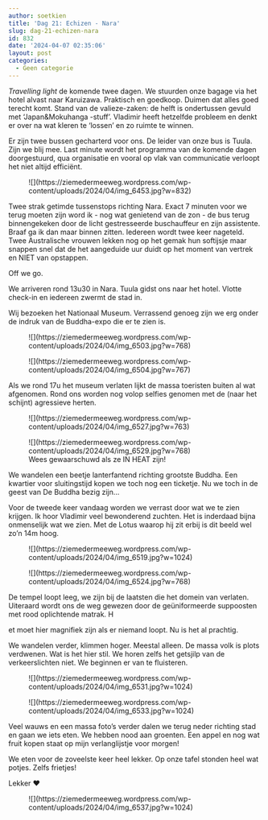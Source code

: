 ```yaml
---
author: soetkien
title: 'Dag 21: Echizen - Nara'
slug: dag-21-echizen-nara
id: 832
date: '2024-04-07 02:35:06'
layout: post
categories:
  - Geen categorie
---
```


_Travelling light_ de komende twee dagen. We stuurden onze bagage via het hotel alvast naar Karuizawa. Praktisch en goedkoop. Duimen dat alles goed terecht komt. Stand van de valieze-zaken: de helft is ondertussen gevuld met ‘Japan&Mokuhanga -stuff’. Vladimir heeft hetzelfde probleem en denkt er over na wat kleren te ‘lossen’ en zo ruimte te winnen.

Er zijn twee bussen gecharterd voor ons. De leider van onze bus is Tuula. Zijn we blij mee. Last minute wordt het programma van de komende dagen doorgestuurd, qua organisatie en vooral op vlak van communicatie verloopt het niet altijd efficiënt.

<figure class="wp-block-image size-large">![](https://ziemedermeeweg.wordpress.com/wp-content/uploads/2024/04/img_6453.jpg?w=832)</figure>

Twee strak getimde tussenstops richting Nara. Exact 7 minuten voor we terug moeten zijn word ik - nog wat genietend van de zon - de bus terug binnengekeken door de licht gestresseerde buschauffeur en zijn assistente. Braaf ga ik dan maar binnen zitten. Iedereen wordt twee keer nageteld. Twee Australische vrouwen lekken nog op het gemak hun softijsje maar snappen snel dat de het aangeduide uur duidt op het moment van vertrek en NIET van opstappen.

Off we go.

We arriveren rond 13u30 in Nara. Tuula gidst ons naar het hotel. Vlotte check-in en iedereen zwermt de stad in.

Wij bezoeken het Nationaal Museum. Verrassend genoeg zijn we erg onder de indruk van de Buddha-expo die er te zien is.

<figure class="wp-block-image size-large">![](https://ziemedermeeweg.wordpress.com/wp-content/uploads/2024/04/img_6503.jpg?w=768)</figure>

<figure class="wp-block-image size-large">![](https://ziemedermeeweg.wordpress.com/wp-content/uploads/2024/04/img_6504.jpg?w=767)</figure>

Als we rond 17u het museum verlaten lijkt de massa toeristen buiten al wat afgenomen. Rond ons worden nog volop selfies genomen met de (naar het schijnt) agressieve herten.

<figure class="wp-block-image size-large">![](https://ziemedermeeweg.wordpress.com/wp-content/uploads/2024/04/img_6527.jpg?w=763)</figure>

<figure class="wp-block-image size-large">![](https://ziemedermeeweg.wordpress.com/wp-content/uploads/2024/04/img_6529.jpg?w=768)

<figcaption class="wp-element-caption">Wees gewaarschuwd als ze IN HEAT zijn!</figcaption>

</figure>

We wandelen een beetje lanterfantend richting grootste Buddha. Een kwartier voor sluitingstijd kopen we toch nog een ticketje. Nu we toch in de geest van De Buddha bezig zijn…

Voor de tweede keer vandaag worden we verrast door wat we te zien krijgen. Ik hoor Vladimir veel bewonderend zuchten. Het is inderdaad bijna onmenselijk wat we zien. Met de Lotus waarop hij zit erbij is dit beeld wel zo’n 14m hoog.

<figure class="wp-block-image size-large">![](https://ziemedermeeweg.wordpress.com/wp-content/uploads/2024/04/img_6519.jpg?w=1024)</figure>

<figure class="wp-block-image size-large">![](https://ziemedermeeweg.wordpress.com/wp-content/uploads/2024/04/img_6524.jpg?w=768)</figure>

De tempel loopt leeg, we zijn bij de laatsten die het domein van verlaten. Uiteraard wordt ons de weg gewezen door de geüniformeerde suppoosten met rood oplichtende matrak. H

et moet hier magnifiek zijn als er niemand loopt. Nu is het al prachtig.

We wandelen verder, klimmen hoger. Meestal alleen. De massa volk is plots verdwenen. Wat is het hier stil. We horen zelfs het getsjilp van de verkeerslichten niet. We beginnen er van te fluisteren.

<figure class="wp-block-image size-large">![](https://ziemedermeeweg.wordpress.com/wp-content/uploads/2024/04/img_6531.jpg?w=1024)</figure>

<figure class="wp-block-image size-large">![](https://ziemedermeeweg.wordpress.com/wp-content/uploads/2024/04/img_6533.jpg?w=1024)</figure>

Veel wauws en een massa foto’s verder dalen we terug neder richting stad en gaan we iets eten. We hebben nood aan groenten. Een appel en nog wat fruit kopen staat op mijn verlanglijstje voor morgen!

We eten voor de zoveelste keer heel lekker. Op onze tafel stonden heel wat potjes. Zelfs frietjes!

Lekker ❤️

<figure class="wp-block-image size-large">![](https://ziemedermeeweg.wordpress.com/wp-content/uploads/2024/04/img_6537.jpg?w=1024)</figure>